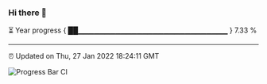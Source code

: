### Hi there 👋

⏳ Year progress { ██▁▁▁▁▁▁▁▁▁▁▁▁▁▁▁▁▁▁▁▁▁▁▁▁▁▁▁▁ } 7.33 %

---

⏰ Updated on Thu, 27 Jan 2022 18:24:11 GMT

![Progress Bar CI](https://github.com/ZhaoGui/ZhaoGui/workflows/Progress%20Bar%20CI/badge.svg)

